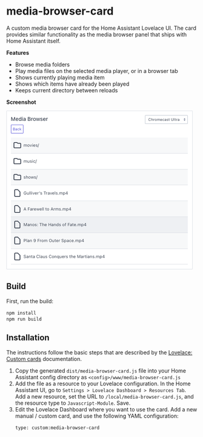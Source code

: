 # media-browser-card

A custom media browser card for the Home Assistant Lovelace UI. The card provides similar functionality as the media browser panel that ships with Home Assistant itself.

**Features**
- Browse media folders
- Play media files on the selected media player, or in a browser tab
- Shows currently playing media item
- Shows which items have already been played
- Keeps current directory between reloads

**Screenshot**

![Screenshot](/docs/screenshot.png?raw=true "Screenshot")

## Build

First, run the build:
```shell
npm install
npm run build
```

## Installation

The instructions follow the basic steps that are described by the [Lovelace: Custom cards](https://developers.home-assistant.io/docs/frontend/custom-ui/lovelace-custom-card) documentation.

1. Copy the generated `dist/media-browser-card.js` file into your Home Assistant config directory as `<config>/www/media-browser-card.js`
2. Add the file as a resource to your Lovelace configuration. In the Home Assistant UI, go to `Settings > Lovelace Dashboard > Resources Tab`. Add a new resource, set the URL to `/local/media-browser-card.js`, and the resource type to `Javascript-Module`. Save.
3. Edit the Lovelace Dashboard where you want to use the card. Add a new manual / custom card, and use the following YAML configuration:
    ```
    type: custom:media-browser-card
    ```
